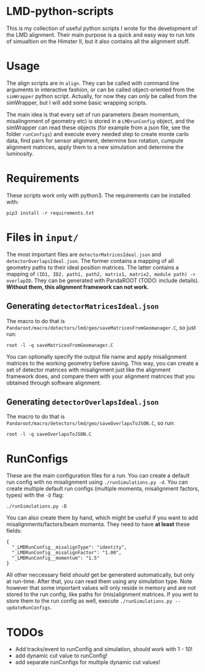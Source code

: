 # LMD-python-scripts

This is my collection of useful python scripts I wrote for the development of the LMD alignment. Their main purpose is a quick and easy way to run lots of simualtion on the Himster II, but it also contains all the alignment stuff.

# Usage

The align scripts are in `align`. They can be called with command line arguments in interactive fashion, or can be called object-oriented from the `simWrapper` python script. Actually, for now they can *only* be called from the simWrapper, but I will add some basic wrapping scripts.

The main idea is that every set of run parameters (beam momentum, misalingnment of geometry etc) is stored in a `LMDrunConfig` object, and the simWrapper can read these objects (for example from a json file, see the folder `runConfigs`) and execute every needed step to create monte carlo data, find pairs for sensor alignment, determine box rotation, cumpute alignment matrices, apply them to a new simulation and determine the luminosity.
 
# Requirements

These scripts work only with python3. The requirements can be installed with:

```
pip3 install -r requirements.txt
```

# Files in `input/`

The most important files are `detectorMatricesIdeal.json` and `detectorOverlapsIdeal.json`. The former contains a mapping of all geometry paths to their ideal position matrices. The latter contains a mapping of `(ID1, ID2, path1, path2, matrix1, matrix2, module path) -> overlapID`. They can be generated with PandaROOT (TODO: include details). **Without them, this alignment framework can not work.**

## Generating `detectorMatricesIdeal.json`

The macro to do that is `Pandaroot/macro/detectors/lmd/geo/saveMatricesFromGeomanager.C`, so just run:

```
root -l -q saveMatricesFromGeomanager.C
```

You can optionally specify the output file name and apply misalignment matrices to the working geometry before saving. This way, you can create a set of detector matrices with misalignment just like the alignment framework does, and compare them with your alignment matrices that you obtained through software alignment.

## Generating `detectorOverlapsIdeal.json`

The macro to do that is `Pandaroot/macro/detectors/lmd/geo/saveOverlapsToJSON.C`, so run:

```
root -l -q saveOverlapsToJSON.C
```

# RunConfigs

These are the main configuration files for a run. You can create a default run config with no misalignment using `./runSimulations.py -d`. You can create multiple default run configs (multiple momenta, misalignment factors, types) with the `-D` flag:

```
./runSimulations.py -D
```

You can also create them by hand, which might be useful if you want to add misalignments/factors/beam momenta. They need to have **at least** these fields:

```
{
  "_LMDRunConfig__misalignType": "identity",
  "_LMDRunConfig__misalignFactor": "1.00",
  "_LMDRunConfig__momentum": "1.5"
}
```

All other neccessary field *should* get be generaterd automatically, but only at run-time. After that, you can read them using any simulation type. Note however that some important values will only reside in memory and are not stored to the run config, like paths for (mis)alignment matrices. If you wnt to store them to the run config as well, execute `./runSimulations.py --updateRunConfigs`.

# TODOs

- Add tracks/event to runConfig and simulation, should work with 1 - 10!
- add dynamic cut value to runConfig!
- add separate runConfigs for multiple dynamic cut values! 